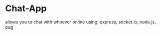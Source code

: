 # Chat-App
allows you to chat with whoever online
using: 
  express,
  socket.io,
  node.js, 
  pug
